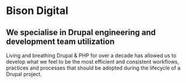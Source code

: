 
# Bison Digital

## We specialise in Drupal engineering and development team utilization

Living and breathing Drupal & PHP for over a decade has allowed us to develop what we feel to be the most
efficient and consistent workflows, practices and processes that should be adopted during the lifecycle of a Drupal project.
